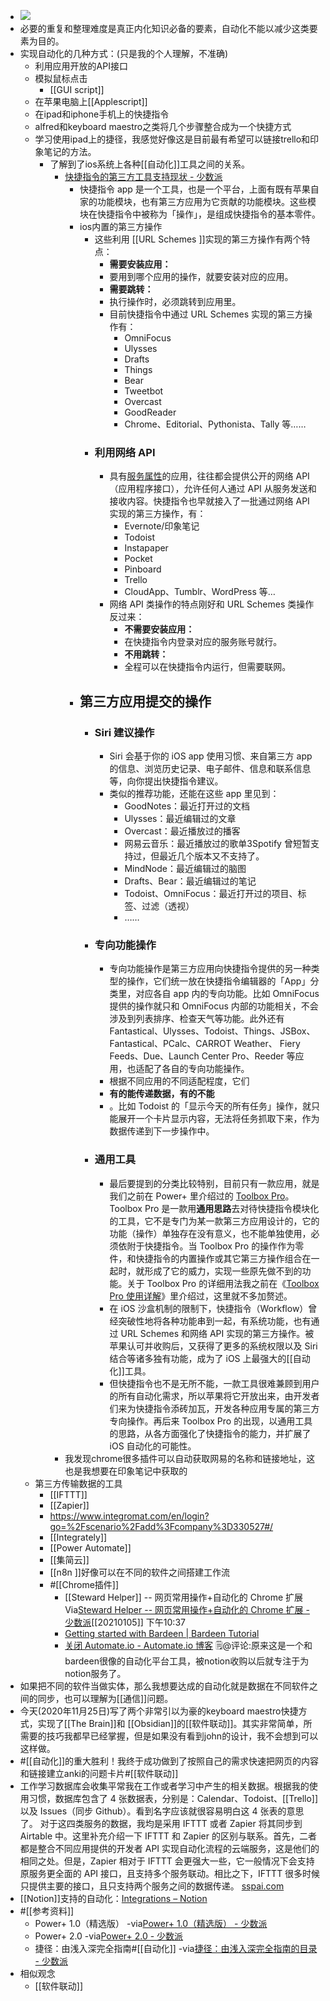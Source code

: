- ![](https://firebasestorage.googleapis.com/v0/b/firescript-577a2.appspot.com/o/imgs%2Fapp%2Fxinyiheng%2FPqqDAYCVQN.png?alt=media&token=32827ee2-5e1a-4068-bd28-6f9ef7c64498)
- 必要的重复和整理难度是真正内化知识必备的要素，自动化不能以减少这类要素为目的。
- 实现自动化的几种方式：(只是我的个人理解，不准确)
    - 利用应用开放的API接口
    - 模拟鼠标点击
        - [[GUI script]]
    - 在苹果电脑上[[Applescript]]
    - 在ipad和iphone手机上的快捷指令
    - alfred和keyboard maestro之类将几个步骤整合成为一个快捷方式
    - 学习使用ipad上的捷径，我感觉好像这是目前最有希望可以链接trello和印象笔记的方法。
        - 了解到了ios系统上各种[[自动化]]工具之间的关系。
            - [快捷指令的第三方工具支持现状 - 少数派](https://sspai.com/post/57778)
                - 快捷指令 app 是一个工具，也是一个平台，上面有既有苹果自家的功能模块，也有第三方应用为它贡献的功能模块。这些模块在快捷指令中被称为「操作」，是组成快捷指令的基本零件。
                - ios内置的第三方操作
                    - 这些利用 [[URL Schemes ]]实现的第三方操作有两个特点：
                        - **需要安装应用：**
                        - 要用到哪个应用的操作，就要安装对应的应用。
                        - **需要跳转：**
                        - 执行操作时，必须跳转到应用里。
                        - 目前快捷指令中通过 URL Schemes 实现的第三方操作有：
                            - OmniFocus
                            - Ulysses
                            - Drafts
                            - Things
                            - Bear
                            - Tweetbot
                            - Overcast
                            - GoodReader
                            - Chrome、Editorial、Pythonista、Tally 等……
                    - ### 利用网络 API
                        - 具有[服务属性](https://sspai.com/post/51854)的应用，往往都会提供公开的网络 API（应用程序接口），允许任何人通过 API 从服务发送和接收内容。快捷指令也早就接入了一批通过网络 API 实现的第三方操作，有：
                            - Evernote/印象笔记
                            - Todoist
                            - Instapaper
                            - Pocket
                            - Pinboard
                            - Trello
                            - CloudApp、Tumblr、WordPress 等…
                        - 网络 API 类操作的特点刚好和 URL Schemes 类操作反过来：
                            - **不需要安装应用：**
                            - 在快捷指令内登录对应的服务账号就行。
                            - **不用跳转：**
                            - 全程可以在快捷指令内运行，但需要联网。
                - ## 第三方应用提交的操作
                    - ### Siri 建议操作
                        - Siri 会基于你的 iOS app 使用习惯、来自第三方 app 的信息、浏览历史记录、电子邮件、信息和联系信息等，向你提出快捷指令建议。
                        - 类似的推荐功能，还能在这些 app 里见到：
                            - GoodNotes：最近打开过的文档
                            - Ulysses：最近编辑过的文章
                            - Overcast：最近播放过的播客
                            - 网易云音乐：最近播放过的歌单3Spotify 曾短暂支持过，但最近几个版本又不支持了。
                            - MindNode：最近编辑过的脑图
                            - Drafts、Bear：最近编辑过的笔记
                            - Todoist、OmniFocus：最近打开过的项目、标签、过滤（透视）
                            - ……
                    - ### 专向功能操作
                        - 专向功能操作是第三方应用向快捷指令提供的另一种类型的操作，它们统一放在快捷指令编辑器的「App」分类里，对应各自 app 内的专向功能。比如 OmniFocus 提供的操作就只和 OmniFocus 内部的功能相关，不会涉及到列表排序、检查天气等功能。此外还有 Fantastical、Ulysses、Todoist、Things、JSBox、Fantastical、PCalc、CARROT Weather、 Fiery Feeds、Due、Launch Center Pro、Reeder 等应用，也适配了各自的专向功能操作。
                        - 根据不同应用的不同适配程度，它们
                        - **有的能传递数据，有的不能**
                        - 。比如 Todoist 的「显示今天的所有任务」操作，就只能展开一个卡片显示内容，无法将任务抓取下来，作为数据传递到下一步操作中。
                    - ### 通用工具
                        - 最后要提到的分类比较特别，目前只有一款应用，就是我们之前在 Power+ 里介绍过的 [Toolbox Pro](https://apps.apple.com/cn/app/id1476205977)。Toolbox Pro 是一款用**通用思路**去对待快捷指令模块化的工具，它不是专门为某一款第三方应用设计的，它的功能（操作）单独存在没有意义，也不能单独使用，必须依附于快捷指令。当 Toolbox Pro 的操作作为零件，和快捷指令的内置操作或其它第三方操作组合在一起时，就形成了它的威力，实现一些原先做不到的功能。关于 Toolbox Pro 的详细用法我之前在《[Toolbox Pro 使用详解](https://sspai.com/post/57529)》里介绍过，这里就不多加赘述。
                        - 在 iOS 沙盒机制的限制下，快捷指令（Workflow）曾经突破性地将各种功能串到一起，有系统功能，也有通过 URL Schemes 和网络 API 实现的第三方操作。被苹果认可并收购后，又获得了更多的系统权限以及 Siri 结合等诸多独有功能，成为了 iOS 上最强大的[[自动化]]工具。
                        - 但快捷指令也不是无所不能，一款工具很难兼顾到用户的所有自动化需求，所以苹果将它开放出来，由开发者们来为快捷指令添砖加瓦，开发各种应用专属的第三方专向操作。再后来 Toolbox Pro 的出现，以通用工具的思路，从各方面强化了快捷指令的能力，并扩展了 iOS 自动化的可能性。
            - 我发现chrome很多插件可以自动获取网易的名称和链接地址，这也是我想要在印象笔记中获取的
    - 第三方传输数据的工具
        - [[IFTTT]]
        - [[Zapier]]
        - https://www.integromat.com/en/login?go=%2Fscenario%2Fadd%3Fcompany%3D330527#/ 
        - [[Integrately]]
        - [[Power Automate]]
        - [[集简云]]
        - [[n8n ]]好像可以在不同的软件之间搭建工作流
        - #[[Chrome插件]]
            - [[Steward Helper]] -- 网页常用操作+自动化的 Chrome 扩展Via[Steward Helper -- 网页常用操作+自动化的 Chrome 扩展 - 少数派](https://sspai.com/post/60999)[[20210105]] 下午10:37
            - [Getting started with Bardeen | Bardeen Tutorial](https://www.bardeen.ai/tutorials/getting-started)
            - [关闭 Automate.io - Automate.io 博客](https://automate.io/blog/closing-down-automate-io/) 🗒@评论:原来这是一个和bardeen很像的自动化平台工具，被notion收购以后就专注于为notion服务了。
- 如果把不同的软件当做实体，那么我想要达成的自动化就是数据在不同软件之间的同步，也可以理解为[[通信]]问题。
- 今天(2020年11月25日)写了两个非常引以为豪的keyboard maestro快捷方式，实现了[[The Brain]]和 [[Obsidian]]的[[软件联动]]。其实非常简单，所需要的技巧我都早已经掌握，但是如果没有看到john的设计，我不会想到可以这样做。
- #[[自动化]]的重大胜利！我终于成功做到了按照自己的需求快速把网页的内容和链接建立anki的问题卡片#[[软件联动]]
- 工作学习数据库会收集平常我在工作或者学习中产生的相关数据。根据我的使用习惯，数据库包含了 4 张数据表，分别是：Calendar、Todoist、[[Trello]] 以及 Issues（同步 Github）。看到名字应该就很容易明白这 4 张表的意思了。 对于这四类服务的数据，我均是采用 IFTTT 或者 Zapier 将其同步到 Airtable 中。这里补充介绍一下 IFTTT 和 Zapier 的区别与联系。首先，二者都是整合不同应用提供的开发者 API 实现自动化流程的云端服务，这是他们的相同之处。但是，Zapier 相对于 IFTTT 会更强大一些，它一般情况下会支持原服务更全面的 API 接口，且支持多个服务联动。相比之下，IFTTT 很多时候只提供主要的接口，且只支持两个服务之间的数据传递。 [sspai.com](https://sspai.com/post/42918)
- [[Notion]]支持的自动化：[Integrations – Notion](https://www.notion.so/integrations/all)
- #[[参考资料]]
    - Power+ 1.0（精选版）
      -via[Power+ 1.0（精选版） - 少数派](https://sspai.com/series/9)
    - Power+ 2.0
      -via[Power+ 2.0 - 少数派](https://sspai.com/series/70)
    - 捷径：由浅入深完全指南#[[自动化]]
      -via[捷径：由浅入深完全指南的目录 - 少数派](https://sspai.com/series/68/list)
- 相似观念
    - [[软件联动]]
